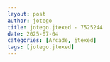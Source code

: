 ```yaml
---
layout: post
author: jotego
title: jotego.jtexed - 7525244
date: 2025-07-04
categories: [Arcade, jtexed]
tags: [jotego.jtexed]
---
```



